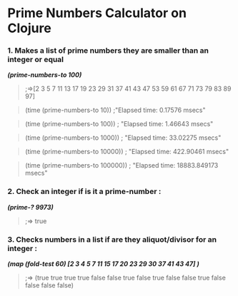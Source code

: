 # Prime Numbers Calculator on Clojure
### 1. Makes a list of prime numbers they are smaller than an integer or equal 
***(prime-numbers-to 100)***
>;=>[2 3 5 7 11 13 17 19 23 29 31 37 41 43 47 53 59 61 67 71 73 79 83 89 97]

> (time (prime-numbers-to 10)) ;"Elapsed time: 0.17576 msecs"

> (time (prime-numbers-to 100)) ; "Elapsed time: 1.46643 msecs"

> (time (prime-numbers-to 1000)) ; "Elapsed time: 33.02275 msecs"

> (time (prime-numbers-to 10000)) ; "Elapsed time: 422.90461 msecs"

> (time (prime-numbers-to 100000)) ; "Elapsed time: 18883.849173 msecs"

### 2. Check an integer if is it a prime-number :
***(prime-? 9973)***
>;=> true

### 3. Checks numbers in a list if are they aliquot/divisor for an integer :

***(map (fold-test 60) [2 3 4 5 7 11 15 17 20 23 29 30 37 41 43 47] )***
>;=> (true true true true false false true false true false false true false false false false)


